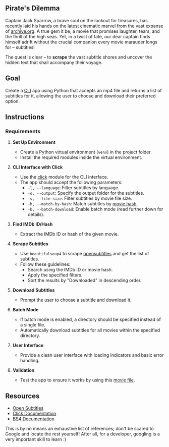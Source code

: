## **Pirate's Dilemma**

Captain Jack Sparrow, a brave soul on the lookout for treasures, has recently laid his hands on the latest cinematic marvel from the vast expanse of [archive.org](http://archive.org/). A true gem it be, a movie that promises laughter, tears, and the thrill of the high seas. Yet, in a twist of fate, our dear captain finds himself adrift without the crucial companion every movie marauder longs for – subtitles!

The quest is clear – to **scrape** the vast subtitle shores and uncover the hidden text that shall accompany their voyage.


## **Goal**

Create a [CLI](https://en.wikipedia.org/wiki/Command-line_interface) app using Python that accepts an mp4 file and returns a list of subtitles for it, allowing the user to choose and download their preferred option.


## **Instructions**



### Requirements

1. **Set Up Environment**
   - Create a Python virtual environment (`venv`) in the project folder.
   - Install the required modules inside the virtual environment.

2. **CLI Interface with Click**
   - Use the [click](https://click.palletsprojects.com/en/8.1.x/) module for the CLI interface.
   - The app should accept the following parameters:
     - `-l, --language`: Filter subtitles by language.
     - `-o, --output`: Specify the output folder for the subtitles.
     - `-s, --file-size`: Filter subtitles by movie file size.
     - `-h, --match-by-hash`: Match subtitles by [movie hash](https://trac.opensubtitles.org/projects/opensubtitles/wiki/HashSourceCodes).
     - `-b, --batch-download`: Enable batch mode (read further down for details).

3. **Find IMDb ID/Hash**
   - Extract the IMDb ID or hash of the given movie.

4. **Scrape Subtitles**
   - Use `beautifulsoup4` to scrape [opensubtitles](https://www.opensubtitles.org/en/search/subs) and get the list of subtitles.
   - Follow these guidelines:
     - Search using the IMDb ID or movie hash.
     - Apply the specified filters.
     - Sort the results by "Downloaded" in descending order.

5. **Download Subtitles**
   - Prompt the user to choose a subtitle and download it.

6. **Batch Mode**
   - If batch mode is enabled, a directory should be specified instead of a single file.
   - Automatically download subtitles for all movies within the specified directory.

7. **User Interface**
   - Provide a clean user interface with loading indicators and basic error handling.

8. **Validation**
   - Test the app to ensure it works by using this [movie file](https://archive.org/download/plan-9-from-outer-space/plan-9-from-outer-space.mpeg4).


## **Resources**



* [Open Subtitles](https://www.opensubtitles.org/en/search)
* [Click Documentation](https://click.palletsprojects.com/en/8.1.x/)
* [BS4 Documentation](https://www.crummy.com/software/BeautifulSoup/)

This is by no means an exhaustive list of references; don't be scared to Google and locate the rest yourself! After all, for a developer, googling is a very important skill to learn :)

